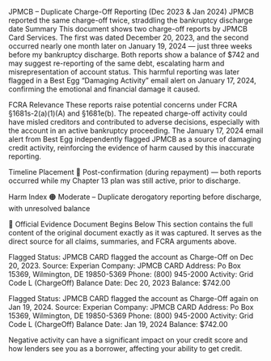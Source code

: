 JPMCB – Duplicate Charge-Off Reporting (Dec 2023 & Jan 2024)
JPMCB reported the same charge-off twice, straddling the bankruptcy discharge date
Summary
This document shows two charge-off reports by JPMCB Card Services. The first was dated December 20, 2023, and the second occurred nearly one month later on January 19, 2024 — just three weeks before my bankruptcy discharge. Both reports show a balance of $742 and may suggest re-reporting of the same debt, escalating harm and misrepresentation of account status. This harmful reporting was later flagged in a Best Egg “Damaging Activity” email alert on January 17, 2024, confirming the emotional and financial damage it caused.

FCRA Relevance
These reports raise potential concerns under FCRA §1681s-2(a)(1)(A) and §1681e(b). The repeated charge-off activity could have misled creditors and contributed to adverse decisions, especially with the account in an active bankruptcy proceeding. The January 17, 2024 email alert from Best Egg independently flagged JPMCB as a source of damaging credit activity, reinforcing the evidence of harm caused by this inaccurate reporting.

Timeline Placement
🔵 Post-confirmation (during repayment) — both reports occurred while my Chapter 13 plan was still active, prior to discharge.

Harm Index
🟠 Moderate – Duplicate derogatory reporting before discharge, with unresolved balance

📄 Official Evidence Document Begins Below
This section contains the full content of the original document exactly as it was captured. It serves as the direct source for all claims, summaries, and FCRA arguments above.


Flagged Status: JPMCB CARD flagged the account as Charge-Off on Dec 20, 2023.
Source: Experian
Company: JPMCB CARD
Address: Po Box 15369, Wilmington, DE 19850-5369
Phone: (800) 945-2000
Activity: Grid Code L (ChargeOff)
Balance Date: Dec 20, 2023
Balance: $742.00


Flagged Status: JPMCB CARD flagged the account as Charge-Off again on Jan 19, 2024.
Source: Experian
Company: JPMCB CARD
Address: Po Box 15369, Wilmington, DE 19850-5369
Phone: (800) 945-2000
Activity: Grid Code L (ChargeOff)
Balance Date: Jan 19, 2024
Balance: $742.00

Negative activity can have a significant impact on your credit score and how lenders see you as a borrower, affecting your ability to get credit.